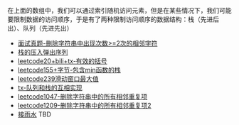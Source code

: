 
在上面的数组中，我们可以通过索引随机访问元素，但是在某些情况下，我们可能要限制数据的访问顺序，于是有了两种限制访问顺序的数据结构：栈（先进后出）、队列（先进先出）

- [面试真题-删除字符串中出现次数>=2次的相邻字符](./栈和队列/面试真题-删除字符串中出现次数>=2次的相邻字符.md)
- [栈的压入弹出序列](./栈和队列/栈的压入弹出序列.md)
- [leetcode20+bili+tx-有效的括号](./栈和队列/leetcode20+bili+tx-有效的括号.md)
- [leetcode155+字节-包含min函数的栈](./栈和队列/leetcode155+字节-包含min函数的栈.md)
- [leetcode239滑动窗口最大值](./栈和队列/leetcode239-滑动窗口最大值.md)
- [tx-队列和栈的互相实现](./栈和队列/tx+offer-用两个栈实现队列.md)
- [leetcode1047-删除字符串中的所有相邻重复项](./栈和队列/leetcode1047-删除字符串中的所有相邻重复项.md)
- [leetcode1209-删除字符串中的所有相邻重复项2](./栈和队列/leetcode1209-删除字符串中的所有相邻重复项2.md)
- [接雨水](https://leetcode.cn/problems/trapping-rain-water/) TBD


